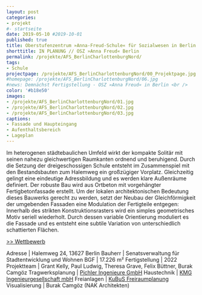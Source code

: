 ```yaml
---
layout: post
categories:
- projekt
#- startseite
date: 2019-05-10 #2019-10-01
published: true
title: Oberstufenzentrum »Anna-Freud-Schule« für Sozialwesen in Berlin Charlottenburg Nord
shorttitle: IN PLANUNG // OSZ »Anna Freud« Berlin
permalink: /projekte/AFS_BerlinCharlottenburgNord/
tags: 
- Schule
projectpage: /projekte/AFS_BerlinCharlottenburgNord/00_Projektpage.jpg
#homepage: /projekte/AFS_BerlinCharlottenburgNord/06.jpg
#news: Demnächst Fertigstellung - OSZ »Anna Freud« in Berlin <br />
color: '#b18e50'
images:
- /projekte/AFS_BerlinCharlottenburgNord/01.jpg
- /projekte/AFS_BerlinCharlottenburgNord/02.jpg
- /projekte/AFS_BerlinCharlottenburgNord/03.jpg
captions:
- Fassade und Haupteingang
- Aufenthaltsbereich
- Lageplan
---
```


Im heterogenen städtebaulichen Umfeld wirkt der kompakte Solitär mit seinen nahezu gleichwertigen Raumkanten ordnend und beruhigend. Durch die Setzung der dreigeschossigen Schule entsteht im Zusammenspiel mit den Bestandsbauten zum Halemweg ein großzügiger Vorplatz. Gleichzeitig gelingt eine eindeutige Adressbildung und es werden klare Außenräume definiert. Der robuste Bau wird aus Ortbeton mit vorgehängter Fertigbetonfassade erstellt. Um der lokalen architektonischen Bedeutung dieses Bauwerks gerecht zu werden, setzt der Neubau der Gleichförmigkeit der umgebenden Fassaden eine Modulation der Fertigteile entgegen: Innerhalb des strikten Konstruktionsrasters wird ein simples geometrisches Motiv seriell wiederholt. Durch dessen variable Orientierung moduliert es die Fassade und es entsteht eine subtile Variation von unterschiedlich schattierten Flächen.


[\>> Wettbewerb](../projekte/WBW_AFS_BerlinCharlottenburgNord/)

Adresse					|		Halemweg 24, 13627 Berlin
Bauherr					|		Senatsverwaltung für Stadtentwicklung und Wohnen
BGF						|		17.226 m²
Fertigstellung			|		2022
Projektteam				|		Grant Kelly, Paul Ludwig, Theresa Grave, Felix Büttner, Burak Camgöz
Tragwerksplanung		|		[Pichler Ingenieure GmbH](http://www.pichleringenieure.com)
Haustechnik				|		[KMG Ingenieurgesellschaft mbH](https://www.kmg-koeln.de)
Freianlagen				|		[KuBuS Freiraumplanung](http://www.kubus-freiraum.de)
Visualisierung			|		Burak Camgöz (NAK Architekten)